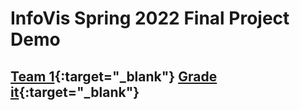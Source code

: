 # InfoVis Spring 2022 Final Project Demo

## [Team 1](./team1/index.html){:target="_blank"} [Grade it](https://forms.gle/ZuLeL2XJJa3rkYT88){:target="_blank"}
